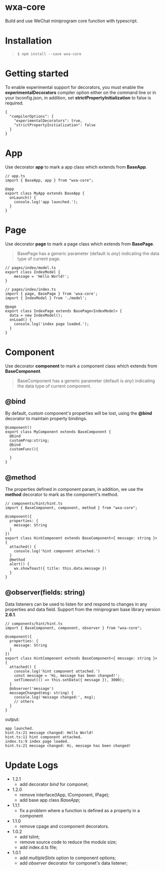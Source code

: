 # wxa-core
Build and use WeChat miniprogram core function with typescript.

# Installation

>`$ npm install --save wxa-core`

# Getting started

To enable experimental support for decorators, you must enable the **experimentalDecorators** compiler option either on the command line or in your tsconfig.json, in addition, set **strictPropertyInitialization** to false is required.
```
{
  "compilerOptions": {
    "experimentalDecorators": true,
    "strictPropertyInitialization": false
  }
}
```

# App
Use decorator **app** to mark a app class which extends from **BaseApp**.
```
// app.ts
import { BaseApp, app } from "wxa-core";

@app
export class MyApp extends BaseApp {
  onLaunch() {
    console.log('app launched.');
  }
}
```

# Page
Use decorator **page** to mark a page class which extends from **BasePage**.
>BasePage has a generic parameter (default is *any*) indicating the data type of current page.
```
// pages/index/model.ts
export class IndexModel {
    message = 'Hello World!';
}
```

```
// pages/index/index.ts
import { page, BasePage } from 'wxa-core';
import { IndexModel } from './model';

@page
export class IndexPage extends BasePage<IndexModel> {
  data = new IndexModel();
  onLoad() {
    console.log('index page loaded.');
  }
}
```

# Component
Use decorator **component** to mark a component class which extends from **BaseComponent**.
> BaseComponent has a generic parameter (default is *any*) indicating the data type of current component.
## @bind
By default, custom component's properties will be lost, using the **@bind** decorator to maintain property bindings.
```
@component()
export class MyComponent extends BaseComponent {
  @bind
  customProp:string;
  @bind
  customFunc(){

  }
}
```
## @method
The properties defined in component param, in addition, we use the **method** decorator to mark as the component's method.

```
// components/hint/hint.ts
import { BaseComponent, component, method } from "wxa-core";

@component({
  properties: {
    message: String
  }
})
export class HintComponent extends BaseComponent<{ message: string }> {
  attached() {
    console.log('hint component attached.')
  }
  @method
  alert() {
    wx.showToast({ title: this.data.message })
  }
}
```
## @observer(fields: string)
Data listeners can be used to listen for and respond to changes in any properties and data field.
Support from the miniprogram base library version **2.6.1**.
```
// components/hint/hint.ts
import { BaseComponent, component, observer } from "wxa-core";

@component({
  properties: {
    message: String
  }
})
export class HintComponent extends BaseComponent<{ message: string }> {
  attached() {
    console.log('hint component attached.')
    const message = 'Hi, message has been changed!';
    setTimeout(() => this.setData({ message }), 3000);
  }
  @observer('message')
  messageChanged(msg: string) {
    console.log('message changed:', msg);
    // others
  }
}
```
output:
```
app launched.
hint.ts:21 message changed: Hello World!
hint.ts:11 hint component attached.
index.ts:9 index page loaded.
hint.ts:21 message changed: Hi, message has been changed!
```
# Update Logs
* 1.2.1
  * add decorator *bind* for componet;
* 1.2.0
  * remove interface(IApp, IComponent, IPage);
  * add base app class *BaseApp*;
* 1.1.1
  * fix a problem where a function is defined as a property in a component
* 1.1.0
  * remove cpage and ccomponent decorators.
* 1.0.2
  * add tslint;
  * remove source code to reduce the module size;
  * add index.d.ts file;
* 1.0.1
  * add *multipleSlots* option to component options;
  * add *observer* decorator for componet's data listener;

